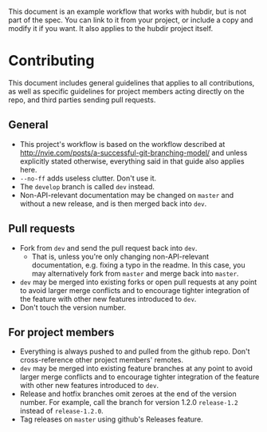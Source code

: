 This document is an example workflow that works with hubdir, but is not part of the spec. You can link to it from your project, or include a copy and modify it if you want. It also applies to the hubdir project itself.

# Contributing

This document includes general guidelines that applies to all contributions, as well as specific guidelines for project members acting directly on the repo, and third parties sending pull requests.

## General

*   This project's workflow is based on the workflow described at http://nvie.com/posts/a-successful-git-branching-model/ and unless explicitly stated otherwise, everything said in that guide also applies here.
*   `--no-ff` adds useless clutter. Don't use it.
*   The `develop` branch is called `dev` instead.
*   Non-API-relevant documentation may be changed on `master` and without a new release, and is then merged back into `dev`.

## Pull requests

*   Fork from `dev` and send the pull request back into `dev`.
    *   That is, unless you're only changing non-API-relevant documentation, e.g. fixing a typo in the readme. In this case, you may alternatively fork from `master` and merge back into `master`.
*   `dev` may be merged into existing forks or open pull requests at any point to avoid larger merge conflicts and to encourage tighter integration of the feature with other new features introduced to `dev`.
*   Don't touch the version number.

## For project members

*   Everything is always pushed to and pulled from the github repo. Don't cross-reference other project members' remotes.
*   `dev` may be merged into existing feature branches at any point to avoid larger merge conflicts and to encourage tighter integration of the feature with other new features introduced to `dev`.
*   Release and hotfix branches omit zeroes at the end of the version number. For example, call the branch for version 1.2.0 `release-1.2` instead of `release-1.2.0`.
*   Tag releases on `master` using github's Releases feature.
